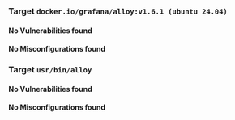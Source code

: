 
<h3>Target <code>docker.io/grafana/alloy:v1.6.1 (ubuntu 24.04)</code></h3>
<h4>No Vulnerabilities found</h4>
<h4>No Misconfigurations found</h4>
<h3>Target <code>usr/bin/alloy</code></h3>
<h4>No Vulnerabilities found</h4>
<h4>No Misconfigurations found</h4>
